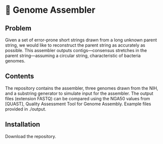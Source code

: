# &#129516; Genome Assembler

## Problem

Given a set of error-prone short strings drawn from a long unknown parent string, we would like to reconstruct the parent string as accurately as possible. This assembler outputs contigs—consensus stretches in the parent string—assuming a circular string, characteristic of bacteria genomes. 

## Contents

The repository contains the assembler, three genomes drawn from the NIH, and a substring generator to simulate input for the assembler. The output files (extension FASTQ) can be compared using the NGA50 values from [QUAST], Quality Assessment Tool for Genome Assembly. Example files provided in ./output.

## Installation

Download the repository.